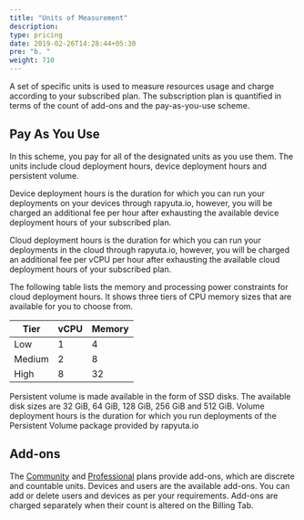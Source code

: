 ```yaml
---
title: "Units of Measurement"
description:
type: pricing
date: 2019-02-26T14:28:44+05:30
pre: "b. "
weight: 710
---
```

A set of specific units is used to measure resources usage and charge
according to your subscribed plan. The subscription plan is quantified
in terms of the count of add-ons and the pay-as-you-use scheme.

## Pay As You Use

In this scheme, you pay for all of the designated units as you use them.
The units include cloud deployment hours, device deployment hours and
persistent volume.

Device deployment hours is the duration for which you can run your deployments
on your devices through rapyuta.io, however, you will be charged an additional
fee per hour after exhausting the available device deployment hours of
your subscribed plan.

Cloud deployment hours is the duration for which you can run your deployments
in the cloud through rapyuta.io, however, you will be charged an additional fee
per vCPU per hour after exhausting the available cloud deployment hours of your
subscribed plan.

The following table lists the memory and processing power constraints for cloud
deployment hours. It shows three tiers of CPU memory sizes that are available for
you to choose from.

| Tier | vCPU | Memory |
| ---- | ---- | ------ |
| Low | 1 | 4 |
| Medium | 2 | 8 |
| High | 8 | 32 |

Persistent volume is made available in the form of SSD disks. The available disk
sizes are 32 GiB, 64 GiB, 128 GiB, 256 GiB and 512 GiB. Volume deployment hours
is the duration for which you run deployments of the Persistent Volume package
provided by rapyuta.io

## Add-ons

The [Community](/pricing/subscription-plans/#community-plan) and
[Professional](/pricing/subscription-plans/#professional-plan) plans provide
add-ons, which are discrete and countable units. Devices and users are the
available add-ons. You can add or delete users and devices as per your
requirements. Add-ons are charged separately when their count is altered
on the Billing Tab.
